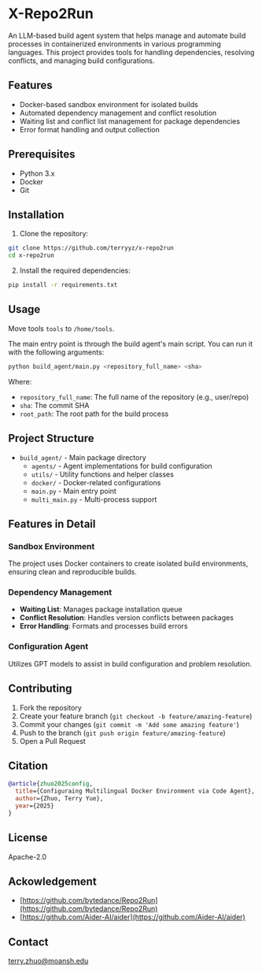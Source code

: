 # X-Repo2Run

An LLM-based build agent system that helps manage and automate build processes in containerized environments in various programming languages. This project provides tools for handling dependencies, resolving conflicts, and managing build configurations.

## Features

- Docker-based sandbox environment for isolated builds
- Automated dependency management and conflict resolution
- Waiting list and conflict list management for package dependencies
- Error format handling and output collection

## Prerequisites

- Python 3.x
- Docker
- Git

## Installation

1. Clone the repository:
```bash
git clone https://github.com/terryyz/x-repo2run
cd x-repo2run
```

2. Install the required dependencies:
```bash
pip install -r requirements.txt
```

## Usage

Move tools `tools` to `/home/tools`.

The main entry point is through the build agent's main script. You can run it with the following arguments:

```bash
python build_agent/main.py <repository_full_name> <sha>
```

Where:
- `repository_full_name`: The full name of the repository (e.g., user/repo)
- `sha`: The commit SHA
- `root_path`: The root path for the build process

## Project Structure

- `build_agent/` - Main package directory
  - `agents/` - Agent implementations for build configuration
  - `utils/` - Utility functions and helper classes
  - `docker/` - Docker-related configurations
  - `main.py` - Main entry point
  - `multi_main.py` - Multi-process support

## Features in Detail

### Sandbox Environment
The project uses Docker containers to create isolated build environments, ensuring clean and reproducible builds.

### Dependency Management
- **Waiting List**: Manages package installation queue
- **Conflict Resolution**: Handles version conflicts between packages
- **Error Handling**: Formats and processes build errors

### Configuration Agent
Utilizes GPT models to assist in build configuration and problem resolution.

## Contributing

1. Fork the repository
2. Create your feature branch (`git checkout -b feature/amazing-feature`)
3. Commit your changes (`git commit -m 'Add some amazing feature'`)
4. Push to the branch (`git push origin feature/amazing-feature`)
5. Open a Pull Request

## Citation

```bibtex
@article{zhuo2025config,
  title={Configuraing Multilingual Docker Environment via Code Agent},
  author={Zhuo, Terry Yue},
  year={2025}
}
```

## License

Apache-2.0

## Ackowledgement

- [https://github.com/bytedance/Repo2Run](https://github.com/bytedance/Repo2Run)
- [https://github.com/Aider-AI/aider](https://github.com/Aider-AI/aider)


## Contact

terry.zhuo@moansh.edu
